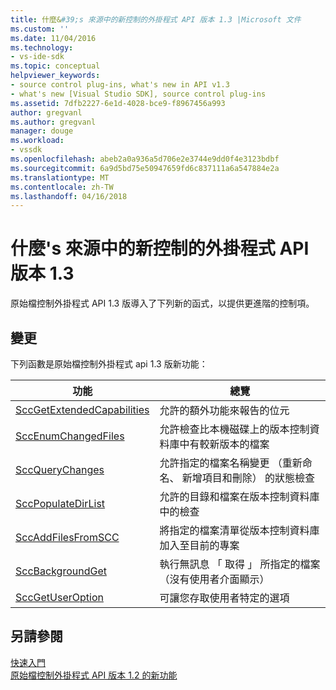 ```yaml
---
title: 什麼&#39;s 來源中的新控制的外掛程式 API 版本 1.3 |Microsoft 文件
ms.custom: ''
ms.date: 11/04/2016
ms.technology:
- vs-ide-sdk
ms.topic: conceptual
helpviewer_keywords:
- source control plug-ins, what's new in API v1.3
- what's new [Visual Studio SDK], source control plug-ins
ms.assetid: 7dfb2227-6e1d-4028-bce9-f8967456a993
author: gregvanl
ms.author: gregvanl
manager: douge
ms.workload:
- vssdk
ms.openlocfilehash: abeb2a0a936a5d706e2e3744e9dd0f4e3123bdbf
ms.sourcegitcommit: 6a9d5bd75e50947659fd6c837111a6a547884e2a
ms.translationtype: MT
ms.contentlocale: zh-TW
ms.lasthandoff: 04/16/2018
---
```

# <a name="what39s-new-in-the-source-control-plug-in-api-version-13"></a>什麼&#39;s 來源中的新控制的外掛程式 API 版本 1.3
原始檔控制外掛程式 API 1.3 版導入了下列新的函式，以提供更進階的控制項。  
  
## <a name="changes"></a>變更  
 下列函數是原始檔控制外掛程式 api 1.3 版新功能：  
  
|功能|總覽|  
|--------------|--------------|  
|[SccGetExtendedCapabilities](../../extensibility/sccgetextendedcapabilities-function.md)|允許的額外功能來報告的位元|  
|[SccEnumChangedFiles](../../extensibility/sccenumchangedfiles-function.md)|允許檢查比本機磁碟上的版本控制資料庫中有較新版本的檔案|  
|[SccQueryChanges](../../extensibility/sccquerychanges-function.md)|允許指定的檔案名稱變更 （重新命名、 新增項目和刪除） 的狀態檢查|  
|[SccPopulateDirList](../../extensibility/sccpopulatedirlist-function.md)|允許的目錄和檔案在版本控制資料庫中的檢查|  
|[SccAddFilesFromSCC](../../extensibility/sccaddfilesfromscc-function.md)|將指定的檔案清單從版本控制資料庫加入至目前的專案|  
|[SccBackgroundGet](../../extensibility/sccbackgroundget-function.md)|執行無訊息 「 取得 」 所指定的檔案 （沒有使用者介面顯示）|  
|[SccGetUserOption](../../extensibility/sccgetuseroption-function.md)|可讓您存取使用者特定的選項|  
  
## <a name="see-also"></a>另請參閱  
 [快速入門](../../extensibility/internals/getting-started-with-source-control-plug-ins.md)   
 [原始檔控制外掛程式 API 版本 1.2 的新功能](../../extensibility/internals/what-s-new-in-the-source-control-plug-in-api-version-1-2.md)